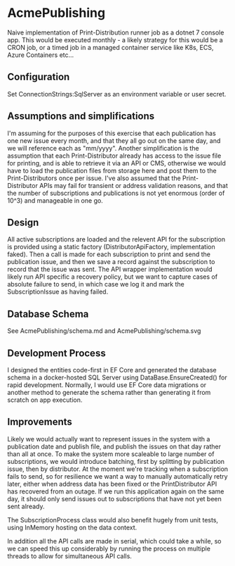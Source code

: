 # AcmePublishing

Naive implementation of Print-Distribution runner job as a dotnet 7 console app. This would be executed monthly - a likely strategy for this would be a CRON job, or a timed job in a managed container service like K8s, ECS, Azure Containers etc... 

## Configuration

Set ConnectionStrings:SqlServer as an environment variable or user secret.

## Assumptions and simplifications

I'm assuming for the purposes of this exercise that each publication has one new issue every month, and that they all go out on the same day, and we will reference each as "mm/yyyy". Another simplification is the assumption that each Print-Distributor already has access to the issue file for printing, and is able to retrieve it via an API or CMS, otherwise we would have to load the publication files from storage here and post them to the Print-Distributors once per issue. I've also assumed that the Print-Distributor APIs may fail for transient or address validation reasons, and that the number of subscriptions and publications is not yet enormous (order of 10^3) and manageable in one go.

## Design

All active subscriptions are loaded and the relevent API for the subscription is provided using a static factory (DistributorApiFactory, implementation faked). Then a call is made for each subscription to print and send the publication issue, and then we save a record against the subscription to record that the issue was sent. The API wrapper implementation would likely run API specific a recovery policy, but we want to capture cases of absolute failure to send, in which case we log it and mark the SubscriptionIssue as having failed.  

## Database Schema

See AcmePublishing/schema.md and AcmePublishing/schema.svg

## Development Process

I designed the entities code-first in EF Core and generated the database schema in a docker-hosted SQL Server using DataBase.EnsureCreated() for rapid development. Normally, I would use EF Core data migrations or another method to generate the schema rather than generating it from scratch on app execution.

## Improvements

Likely we would actually want to represent issues in the system with a publication date and publish file, and publish the issues on that day rather than all at once. To make the system more scaleable to large number of subscriptions, we would introduce batching, first by splitting by publication issue, then by distributor. At the moment we're tracking when a subscription fails to send, so for resilience we want a way to manually automatically retry later, either when address data has been fixed or the PrintDistributor API has recovered from an outage. If we run this application again on the same day, it should only send issues out to subscriptions that have not yet been sent already.

The SubscriptionProcess class would also benefit hugely from unit tests, using InMemory hosting on the data context.

In addition all the API calls are made in serial, which could take a while, so we can speed this up considerably by running the process on multiple threads to allow for simultaneous API calls.